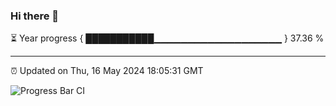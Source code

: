 ### Hi there 👋

⏳ Year progress { ███████████▁▁▁▁▁▁▁▁▁▁▁▁▁▁▁▁▁▁▁ } 37.36 %

---

⏰ Updated on Thu, 16 May 2024 18:05:31 GMT

![Progress Bar CI](https://github.com/liununu/liununu/workflows/Progress%20Bar%20CI/badge.svg)
